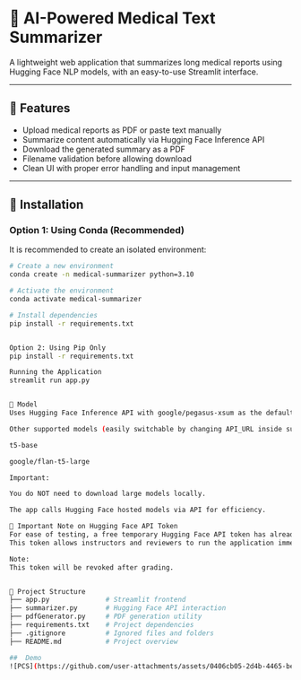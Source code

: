 # 🧠 AI-Powered Medical Text Summarizer

A lightweight web application that summarizes long medical reports using Hugging Face NLP models, with an easy-to-use Streamlit interface.

---

## 🔧 Features
- Upload medical reports as PDF or paste text manually
- Summarize content automatically via Hugging Face Inference API
- Download the generated summary as a PDF
- Filename validation before allowing download
- Clean UI with proper error handling and input management

---

## 🚀 Installation

### Option 1: Using Conda (Recommended)

It is recommended to create an isolated environment:

```bash
# Create a new environment
conda create -n medical-summarizer python=3.10

# Activate the environment
conda activate medical-summarizer

# Install dependencies
pip install -r requirements.txt


Option 2: Using Pip Only
pip install -r requirements.txt

Running the Application
streamlit run app.py


🤖 Model
Uses Hugging Face Inference API with google/pegasus-xsum as the default summarization model.

Other supported models (easily switchable by changing API_URL inside summarizer.py):

t5-base

google/flan-t5-large

Important:

You do NOT need to download large models locally.

The app calls Hugging Face hosted models via API for efficiency.

🔑 Important Note on Hugging Face API Token
For ease of testing, a free temporary Hugging Face API token has already been included directly in the summarizer.py file.
This token allows instructors and reviewers to run the application immediately without needing to create a new token.

Note:
This token will be revoked after grading.


📂 Project Structure
├── app.py              # Streamlit frontend
├── summarizer.py       # Hugging Face API interaction
├── pdfGenerator.py     # PDF generation utility
├── requirements.txt    # Project dependencies
├── .gitignore          # Ignored files and folders
├── README.md           # Project overview

##  Demo
![PCS](https://github.com/user-attachments/assets/0406cb05-2d4b-4465-be6a-33830fe306f7)
